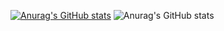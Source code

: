 [![Anurag's GitHub stats](https://github-readme-stats.vercel.app/api?username=silvafael)](http://github.com/silvafael/github-readme-stats)
![Anurag's GitHub stats](https://github-readme-stats.vercel.app/api?username=anuraghazra&show_icons=true&theme=dark)
